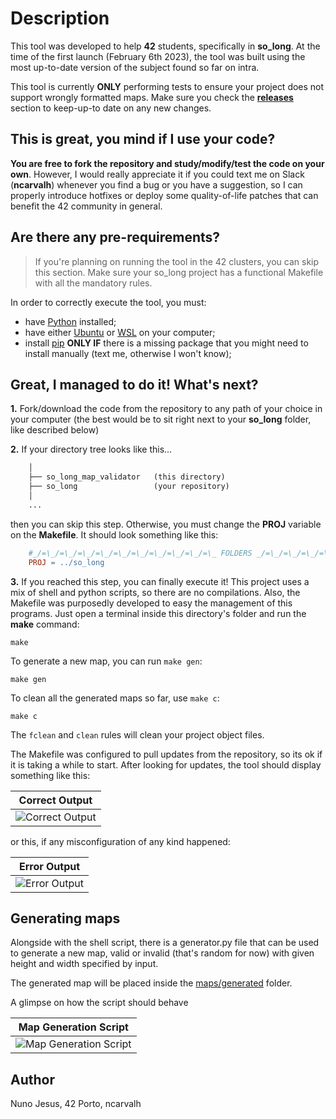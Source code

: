 # Description

This tool was developed to help **42** students, specifically in **so_long**. At the time of the first launch (February 6th 2023), the tool was built using the most up-to-date version of the subject found so far on intra.

This tool is currently **ONLY** performing tests to ensure your project does not support wrongly formatted maps. Make sure you check the [**releases**](https://github.com/Nuno-Jesus/so_long_map_validator/releases) section to keep-up-to date on any new changes.

## This is great, you mind if I use your code?

**You are free to fork the repository and study/modify/test the code on your own**. However, I would really appreciate it if you could text me on Slack (**ncarvalh**) whenever you find a bug or you have a suggestion, so I can properly introduce hotfixes or deploy some quality-of-life patches that can benefit the 42 community in general.

## Are there any pre-requirements?
> If you're planning on running the tool in the 42 clusters, you can skip this section. Make sure your so_long project has a functional Makefile with all the mandatory rules.

In order to correctly execute the tool, you must:
- have [Python](https://www.python.org/downloads/) installed;
- have either [Ubuntu](https://ubuntu.com/download) or [WSL](https://learn.microsoft.com/en-us/windows/wsl/install) on your computer;
- install [pip](https://linuxize.com/post/how-to-install-pip-on-ubuntu-20.04/) **ONLY IF** there is a missing package that you might need to install manually (text me, otherwise I won't know);

## Great, I managed to do it! What's next?
**1.** Fork/download the code from the repository to any path of your choice in your computer (the best would be to sit right next to your **so_long** folder, like described below)

**2.** If your directory tree looks like this...

```txt
	│
	├── so_long_map_validator	(this directory)
	├── so_long 				(your repository)
	│
	...
```
then you can skip this step. Otherwise, you must change the **PROJ** variable on the **Makefile**. It should look something like this:

```Makefile
	#_/=\_/=\_/=\_/=\_/=\_/=\_/=\_/=\_/=\_/=\_ FOLDERS _/=\_/=\_/=\_/=\_/=\_/=\_/=\_/=\_/=\_/=\_
	PROJ = ../so_long
```

**3.** If you reached this step, you can finally execute it! This project uses a mix of shell and python scripts, so there are no compilations. Also, the Makefile was purposedly developed to easy the management of this programs. Just open a terminal inside this directory's folder and run the **make** command:

```shell 
make
```

To generate a new map, you can run `make gen`:

```shell 
make gen
```

To clean all the generated maps so far, use `make c`:

```shell 
make c
```

The `fclean` and `clean` rules will clean your project object files.

The Makefile was configured to pull updates from the repository, so its ok if it is taking a while to start. After looking for updates, the tool should display something like this:

| Correct Output |
|:--:|
|![Correct Output]()|

or this, if any misconfiguration of any kind happened:

| Error Output |
|:--:|
|![Error Output]()|

## Generating maps

Alongside with the shell script, there is a generator.py file that can be used to generate a new map, valid or invalid (that's random for now) with given height and width specified by input.

The generated map will be placed inside the [maps/generated](/maps/generated) folder.

A glimpse on how the script should behave

| Map Generation Script |
|:--:|
|![Map Generation Script]()|

## Author

Nuno Jesus, 42 Porto, ncarvalh

